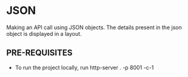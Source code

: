 # JSON
Making an API  call using JSON objects.
The details present in the json object is displayed in a layout.
## PRE-REQUISITES
* To run the project locally, run http-server . -p 8001 -c-1 

